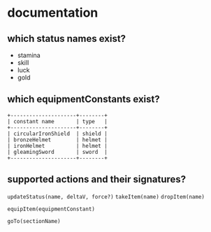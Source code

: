 # documentation

## which status names exist?

- stamina
- skill
- luck
- gold

## which equipmentConstants exist?

    +---------------------+--------+
    | constant name       | type   |
    +---------------------+--------+
    | circularIronShield  | shield |
    | bronzeHelmet        | helmet |
    | ironHelmet          | helmet |
    | gleamingSword       | sword  |
    +---------------------+--------+

## supported actions and their signatures?

`updateStatus(name, deltaV, force?)`
`takeItem(name)`
`dropItem(name)`

`equipItem(equipmentConstant)`

`goTo(sectionName)`
